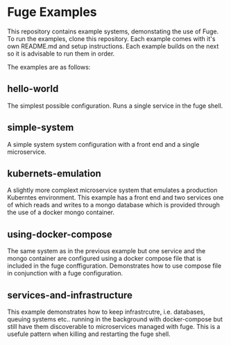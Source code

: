 # Fuge Examples
This repository contains example systems, demonstating the use of Fuge. To run the examples, clone this repository. Each example comes with it's own README.md and setup instructions. Each example builds on the next so it is advisable to run them in order.

The examples are as follows:

## hello-world
The simplest possible configuration. Runs a single service in the fuge shell.

## simple-system
A simple system system configuration with a front end and a single microservice.

## kubernets-emulation
A slightly more complext microservice system that emulates a production Kuberntes environment. This example has a front end and two services one of which reads and writes to a mongo database which is provided through the use of a docker mongo container.

## using-docker-compose
The same system as in the previous example but one service and the mongo container are configured using a docker compose file that is included in the fuge conffiguration. Demonstrates how to use compose file in conjunction with a fuge configuration.

## services-and-infrastructure
This example demonstrates how to keep infrastrcutre, i.e. databases, queuing systems etc.. running in the background with docker-compose but still have them discoverable to microservices managed with fuge. This is a usefule pattern when killing and restarting the fuge shell.

